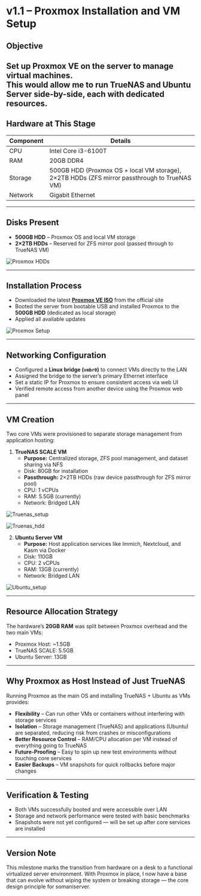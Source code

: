 # v1.1 – Proxmox Installation and VM Setup

## Objective
Set up Proxmox VE on the server to manage virtual machines.  
This would allow me to run TrueNAS and Ubuntu Server side-by-side, each with dedicated resources.
---

## Hardware at This Stage
| Component  | Details |
|------------|---------|
| CPU        | Intel Core i3-6100T |
| RAM        | 20GB DDR4 |
| Storage    | 500GB HDD (Proxmox OS + local VM storage), 2×2TB HDDs (ZFS mirror passthrough to TrueNAS VM) |
| Network    | Gigabit Ethernet |

---
## Disks Present
- **500GB HDD** – Proxmox OS and local VM storage  
- **2×2TB HDDs** – Reserved for ZFS mirror pool (passed through to TrueNAS VM)  


![Proxmox HDDs](https://github.com/w0lfx-standalone/somaniserver/blob/main/assets/v1.1/Proxmox_hdd.png)

---

## Installation Process
- Downloaded the latest [**Proxmox VE ISO**](https://www.proxmox.com/en/downloads) from the official site 
- Booted the server from bootable USB and installed Proxmox to the **500GB HDD** (dedicated as local storage)
- Applied all available updates

![Proxmox Setup](https://github.com/w0lfx-standalone/somaniserver/blob/main/assets/v1.1/Proxmox_setup.png)

---

## Networking Configuration
- Configured a **Linux bridge (`vmbr0`)** to connect VMs directly to the LAN  
- Assigned the bridge to the server’s primary Ethernet interface  
- Set a static IP for Proxmox to ensure consistent access via web UI  
- Verified remote access from another device using the Proxmox web panel

---

## VM Creation
Two core VMs were provisioned to separate storage management from application hosting:

1. **TrueNAS SCALE VM**
   - **Purpose:** Centralized storage, ZFS pool management, and dataset sharing via NFS
   - Disk: 80GB for installation
   - **Passthrough:** 2×2TB HDDs (raw device passthrough for ZFS mirror pool) 
   - CPU: 1 vCPUs
   - RAM: 5.5GB (currently)
   - Network: Bridged LAN

![Truenas_setup](https://github.com/w0lfx-standalone/somaniserver/blob/main/assets/v1.1/Truenas_setup.png)

![Truenas_hdd](https://github.com/w0lfx-standalone/somaniserver/blob/main/assets/v1.1/Truenas_hdd.png)


2. **Ubuntu Server VM**
   - **Purpose:** Host application services like Immich, Nextcloud, and Kasm via Docker
   - Disk: 110GB
   - CPU: 2 vCPUs
   - RAM: 13GB (currently)
   - Network: Bridged LAN

![Ubuntu_setup](https://github.com/w0lfx-standalone/somaniserver/blob/main/assets/v1.1/Ubuntu_setup.png)

---

## Resource Allocation Strategy
The hardware’s **20GB RAM** was split between Proxmox overhead and the two main VMs:
- Proxmox Host: ~1.5GB
- TrueNAS SCALE: 5.5GB
- Ubuntu Server: 13GB

---
## Why Proxmox as Host Instead of Just TrueNAS
Running Proxmox as the main OS and installing TrueNAS + Ubuntu as VMs provides:
- **Flexibility** – Can run other VMs or containers without interfering with storage services  
- **Isolation** – Storage management (TrueNAS) and applications (Ubuntu) are separated, reducing risk from crashes or misconfigurations  
- **Better Resource Control** – RAM/CPU allocation per VM instead of everything going to TrueNAS  
- **Future-Proofing** – Easy to spin up new test environments without touching core services  
- **Easier Backups** – VM snapshots for quick rollbacks before major changes  

--- 
## Verification & Testing
- Both VMs successfully booted and were accessible over LAN  
- Storage and network performance were tested with basic benchmarks  
- Snapshots were not yet configured — will be set up after core services are installed

---

## Version Note
This milestone marks the transition from hardware on a desk to a functional virtualized server environment.
With Proxmox in place, I now have a base that can evolve without wiping the system or breaking storage — the core design principle for somaniserver.
